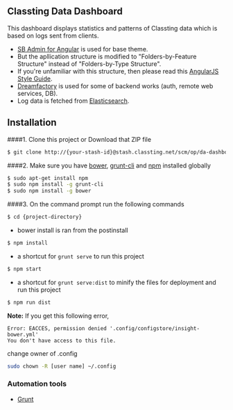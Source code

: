 ## Classting Data Dashboard

This dashboard displays statistics and patterns of Classting data which is based on logs sent from clients.


- [SB Admin for Angular](https://github.com/start-angular/sb-admin-angular) is used for base theme.
- But the apllication structure is modified to "Folders-by-Feature Structure" instead of "Folders-by-Type Structure".
- If you're unfamiliar with this structure, then please read this [AngularJS Style Guide](https://github.com/johnpapa/angular-styleguide).
- [Dreamfactory](https://www.dreamfactory.com/) is used for some of backend works (auth, remote web services, DB).
- Log data is fetched from [Elasticsearch](https://www.elastic.co/products/elasticsearch).


## Installation
####1. Clone this project or Download that ZIP file

```sh
$ git clone http://{your-stash-id}@stash.classting.net/scm/op/da-dashboard.git
```


####2.  Make sure you have [bower](http://bower.io/), [grunt-cli](https://www.npmjs.com/package/grunt-cli) and  [npm](https://www.npmjs.org/) installed globally
 
 
```sh
$ sudo apt-get install npm
$ sudo npm install -g grunt-cli
$ sudo npm install -g bower
```


####3. On the command prompt run the following commands

```sh
$ cd {project-directory}
```
- bower install is ran from the postinstall

```sh
$ npm install 
```
- a shortcut for `grunt serve` to run this project

```sh
$ npm start
```
- a shortcut for `grunt serve:dist` to minify the files for deployment and run this project

```sh
$ npm run dist 
```


**Note:**
If you get this following error, 


```text
Error: EACCES, permission denied '.config/configstore/insight-bower.yml'
You don't have access to this file.
```


change owner of .config

```sh
sudo chown -R [user name] ~/.config
```


### Automation tools

- [Grunt](http://gruntjs.com/)